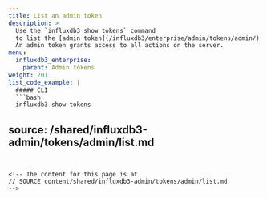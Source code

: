 ```yaml
---
title: List an admin token
description: >
  Use the `influxdb3 show tokens` command
  to list the [admin token](/influxdb3/enterprise/admin/tokens/admin/) for your {{< product-name omit="Clustered" >}} instance.
  An admin token grants access to all actions on the server.
menu:
  influxdb3_enterprise:
    parent: Admin tokens
weight: 201
list_code_example: |
  ##### CLI
  ```bash
  influxdb3 show tokens 
  ```
source: /shared/influxdb3-admin/tokens/admin/list.md
---
```


<!-- The content for this page is at
// SOURCE content/shared/influxdb3-admin/tokens/admin/list.md
-->